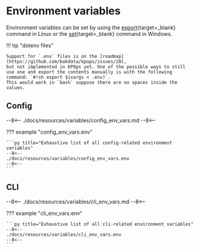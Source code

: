 # Environment variables

Environment variables can be set by using the [export](https://www.unix.com/man-page/linux/1/export/){target=_blank} command in Linux or the [set](https://learn.microsoft.com/en-us/windows-server/administration/windows-commands/set_1){target=_blank} command in Windows.

<!-- dprint-ignore-start -->

!!! tip "dotenv files"

    Support for `.env` files is on the [roadmap](https://github.com/bakdata/kpops/issues/20), 
    but not implemented in KPOps yet. One of the possible ways to still 
    use one and export the contents manually is with the following command: `#!sh export $(xargs < .env)`.
    This would work in `bash` suppose there are no spaces inside the values.

<!-- dprint-ignore-end -->

## Config

--8<--
./docs/resources/variables/config_env_vars.md
--8<--

<!-- dprint-ignore-start -->

??? example "config_env_vars.env"

    ```py title="Exhaustive list of all config-related environment variables"
    --8<--
    ./docs/resources/variables/config_env_vars.env
    --8<--
    ```

<!-- dprint-ignore-end -->

## CLI

--8<--
./docs/resources/variables/cli_env_vars.md
--8<--

<!-- dprint-ignore-start -->

??? example "cli_env_vars.env"

    ```py title="Exhaustive list of all cli-related environment variables"
    --8<--
    ./docs/resources/variables/cli_env_vars.env
    --8<--
    ```

<!-- dprint-ignore-end -->
